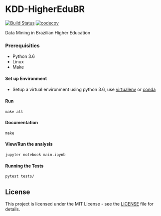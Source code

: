 # KDD-HigherEduBR

[![Build Status](https://travis-ci.com/renan-cunha/KDD-HigherEduBR.svg?token=HVUZn2CgFZmexfaxxwwt&branch=master)](https://travis-ci.com/renan-cunha/KDD-HigherEduBR) [![codecov](https://codecov.io/gh/renan-cunha/KDD-HigherEduBR/branch/master/graph/badge.svg?token=WZZTE0Y1A6)](https://codecov.io/gh/renan-cunha/KDD-HigherEduBR)


Data Mining in Brazilian Higher Education

### Prerequisities

* Python 3.6
* Linux
* Make

#### Set up Environment

* Setup a virtual environment using python 3.6, use 
  [virtualenv](https://docs.python-guide.org/dev/virtualenvs/#lower-level-virtualenv) 
  or [conda](https://docs.conda.io/projects/conda/en/latest/user-guide/tasks/manage-environments.html)

#### Run

```
make all
```

#### Documentation

```
make
```

#### View/Run the analysis

```
jupyter notebook main.ipynb
```

#### Running the Tests

```bash
pytest tests/
```

## License

This project is licensed under the MIT License - see the [LICENSE](https://github.com/renan-cunha/KDD-HigherEduBR/blob/master/LICENSE) file 
for details.
